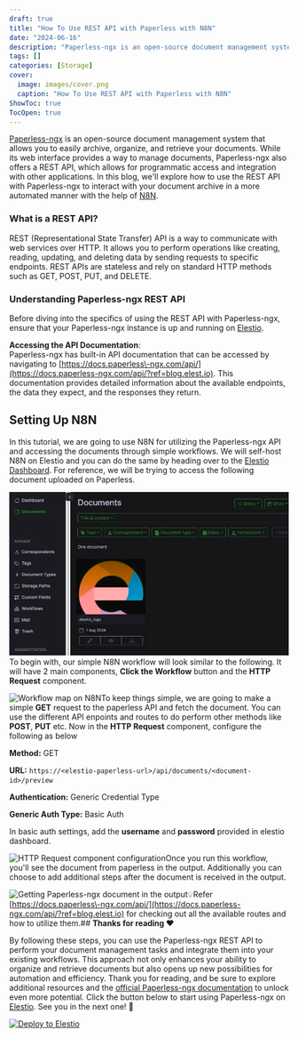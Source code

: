 ```yaml
---
draft: true
title: "How To Use REST API with Paperless with N8N"
date: "2024-06-16"
description: "Paperless-ngx is an open-source document management system that allows you to easily archive, organize, and retrieve your documents. While its web interface provides a way to manage documents, Paperless-ngx also offers a REST API, which allows for programmatic access and integration with other applications. In this blog, we'll"
tags: []
categories: [Storage]
cover:
  image: images/cover.png
  caption: "How To Use REST API with Paperless with N8N"
ShowToc: true
TocOpen: true
---
```



[Paperless\-ngx](https://elest.io/open-source/paperless-ngx?ref=blog.elest.io) is an open\-source document management system that allows you to easily archive, organize, and retrieve your documents. While its web interface provides a way to manage documents, Paperless\-ngx also offers a REST API, which allows for programmatic access and integration with other applications. In this blog, we'll explore how to use the REST API with Paperless\-ngx to interact with your document archive in a more automated manner with the help of [N8N](https://elest.io/open-source/n8n?ref=blog.elest.io).

### What is a REST API?

REST (Representational State Transfer) API is a way to communicate with web services over HTTP. It allows you to perform operations like creating, reading, updating, and deleting data by sending requests to specific endpoints. REST APIs are stateless and rely on standard HTTP methods such as GET, POST, PUT, and DELETE.

### Understanding Paperless\-ngx REST API

Before diving into the specifics of using the REST API with Paperless\-ngx, ensure that your Paperless\-ngx instance is up and running on [Elestio](https://elest.io/open-source/paperless-ngx?ref=blog.elest.io).

**Accessing the API Documentation**:  
Paperless\-ngx has built\-in API documentation that can be accessed by navigating to [https://docs.paperless\-ngx.com/api/](https://docs.paperless-ngx.com/api/?ref=blog.elest.io). This documentation provides detailed information about the available endpoints, the data they expect, and the responses they return.

## Setting Up N8N

In this tutorial, we are going to use N8N for utilizing the Paperless\-ngx API and accessing the documents through simple workflows. We will self\-host N8N on Elestio and you can do the same by heading over to the [Elestio Dashboard](https://elest.io/open-source/n8n?ref=blog.elest.io). For reference, we will be trying to access the following document uploaded on Paperless.

![Uploaded document on Paperless-ngx](images/Screenshot-2024-08-01-at-3.03.37-PM.jpg)To begin with, our simple N8N workflow will look similar to the following. It will have 2 main components, **Click the Workflow** button and the **HTTP Request** component.

![Workflow map on N8N](https://blog.elest.io/content/images/2024/08/Screenshot-2024-08-01-at-7.20.29-PM.jpg)To keep things simple, we are going to make a simple **GET** request to the paperless API and fetch the document. You can use the different API enpoints and routes to do perform other methods like **POST**, **PUT** etc. Now in the **HTTP Request** component, configure the following as below

**Method:** GET

**URL:** `https://<elestio-paperless-url>/api/documents/<document-id>/preview`

**Authentication:** Generic Credential Type

**Generic Auth Type:** Basic Auth

In basic auth settings, add the **username** and **password** provided in elestio dashboard.

![HTTP Request component configuration](https://blog.elest.io/content/images/2024/08/Screenshot-2024-08-01-at-7.21.05-PM.jpg)Once you run this workflow, you'll see the document from paperless in the output. Additionally you can choose to add additional steps after the document is received in the output. 

![Getting Paperless-ngx document in the output ](https://blog.elest.io/content/images/2024/08/Screenshot-2024-08-01-at-7.21.30-PM.jpg)💡Refer [https://docs.paperless\-ngx.com/api/](https://docs.paperless-ngx.com/api/?ref=blog.elest.io) for checking out all the available routes and how to utilize them.## **Thanks for reading ❤️**

By following these steps, you can use the Paperless\-ngx REST API to perform your document management tasks and integrate them into your existing workflows. This approach not only enhances your ability to organize and retrieve documents but also opens up new possibilities for automation and efficiency. Thank you for reading, and be sure to explore additional resources and the [official Paperless\-ngx documentation](https://docs.paperless-ngx.com/?ref=blog.elest.io) to unlock even more potential. Click the button below to start using Paperless\-ngx on [Elestio](https://elest.io/open-source/paperless-ngx?ref=blog.elest.io). See you in the next one! 👋




[![Deploy to Elestio](https://elest.io/images/logos/deploy-to-elestio-btn.png)](https://elest.io/open-source/paperless-ngx?ref=blog.elest.io)




